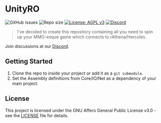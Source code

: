 # UnityRO

![GitHub issues](https://img.shields.io/github/issues/def-not-a-game-studio/unityro-sdk)
![Repo size](https://img.shields.io/github/repo-size/def-not-a-game-studio/unityro-sdk)
[![License: AGPL v3](https://img.shields.io/badge/License-AGPL%20v3-blue.svg)](LICENSE)
[![Discord](https://img.shields.io/discord/780225096463286273.svg?label=&logo=discord&logoColor=ffffff&color=7389D8&labelColor=6A7EC2)](https://discord.gg/YZjGanTNb5)

> I've decided to create this repository containing all you need to spin up your MMO-esque game which connects to rAthena/Hercules.

Join discussions at our [Discord](https://discord.gg/YZjGanTNb5).

## Getting Started

1. Clone the repo to inside your project or add it as a `git submodule`.
2. Set the Assembly definitions from Core/IO/Net as a dependency of your main project.

## License

This project is licensed under the GNU Affero General Public License v3.0 - see the [LICENSE](LICENSE) file for details.